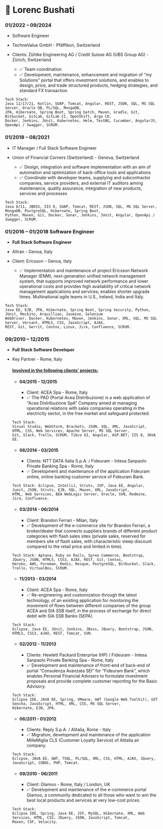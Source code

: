 # 🎯 Lorenc Bushati


### 01/2022 – 09/2024
- Software Engineer
- TechneValue GmbH - Pfäffikon, Switzerland
- Clients: Zühlke Engineering AG / Credit Suisse AG (UBS Group AG) - Zürich, Switzerland

  - ✅ Team coordination
  - ✅ Development, maintenance, enhancement and migration of “my Solutions” portal that offers investment solutions, 
    and enables to design, price, and trade structured products, hedging strategies, and standard FX transaction

```
Tech Stack: 
Java 11/17/21, Kotlin, SOAP, Tomcat, Angular, REST, JSON, SQL, MS SQL Server, Oracle DB, PL/SQL, MongoDB, 
JPA, Hibernate, Spring Boot, Spring batch, Maven, Gradle, Git, Bitbucket, GitLab, GitLab CI, OpenShift, Argo CD, 
Docker, Jenkins, JUnit, Kubernetes, Helm, TestNG, Cucumber, AngularJS, OpenApi / Swagger, SCRUM.  
```

### 01/2018 – 08/2021	
- IT Manager / Full Stack Software Engineer 
- Union of Financial Corners (Switzerland) - Geneva, Switzerland

	- ✅ Design, integration and software implementation with an aim of automation and optimization of back-office 
      tools and applications
	- ✅ Coordinate with developer teams, supplying and subcontractor companies, service providers, and external 
      IT auditors aiming maintenance, quality assurance, integration of new products, services and processes

```
Tech Stack: 
Java 8/11, JBOSS, IIS 8, SOAP, Tomcat, REST, JSON, SQL, MS SQL Server, MongoDB, PostgreSQL, Hibernate, Spring Boot, 
Python, Maven, Git, Docker, Sonar, Jenkins, JUnit, Angular, OpenApi / Swagger, SCRUM.
```

### 01/2016 – 01/2018	Software Engineer
- <b>Full Stack Software Engineer</b>
- Altran - Genoa, Italy
- Client: Ericsson - Genoa, Italy

	- ✅ Implementation and maintenance of project Ericsson Network Manager (ENM), next-generation unified network 
      management system, that supports improved network performance and lower operational costs and provides high 
      availability of critical network management applications and services; enables shorter upgrade times. 
      Multinational agile teams in U.S., Ireland, India and Italy.

```
Tech Stack: 
Java EE, EJB, JPA, Hibernate, Spring Boot, Spring Security, Python, JUnit, Mockito, Arquillian, Jasmine, Selenium 
WebDriver, Docker, Kubernetes, Maven, Jenkins, Sonar, XML, SQL, MS SQL Server, Versant, HTML5, CSS, JavaScript, AJAX, 
REST, Git, Gerrit, Centos, Linux, Jira, Confluence, SCRUM.
```

### 09/2010 – 12/2015
- <b>Full Stack Software Developer</b>
- Key Partner - Rome, Italy

  #### <u>Involved in the following clients’ projects:</u>
  
  - #### 04/2015 - 12/2015
    - Client: ACEA Spa - Rome, Italy
    - ✅ The PAD (Portal Acea Distribuzione) is a web application of "Acea Distribuzione SpA" Company aimed at managing 
      operational relations with sales companies operating in the electricity sector, in the free market and 
      safeguard protected.
  ```
  Tech Stack: 
  Visual Studio, WebStorm, Brackets, JSON, SQL, XML, JavaScript, HTML, CSS, Web Services, Apache Server, MS SQL Server, 
  Git, Slack, Trello, SCRUM, Tibco GI, Angular, ASP.NET, IIS 8, JAVA EE.
    ```

  - #### 06/2014 - 03/2015
    - Clients: NTT DATA Italia S.p.A. / Fideuram - Intesa Sanpaolo Private Banking Spa - Rome, Italy
    - ✅ Development and maintenance of the application Fideuram online, online banking customer service of Fideuram Bank.

  ```
  Tech Stack: Eclipse, IntelliJ, Struts, JSP, Java EE, Angular, Junit, JSON, Struts, EJB, SQL, Maven, XML, JavaScript, 
  HTML, Web Services, BEA WebLogic Server, Oracle, SVN, Redmine, Jira, Confluence.
    ```

  - #### 03/2014 - 06/2014
    - Client: Brandon Ferrari - Milan, Italy
	- ✅ Development of the e-commerce site for Brandon Ferrari, a broker/dealer that connects suppliers brands of 
      different product categories with flash sales sites (private sales, reserved for members site of flash sales, 
      with characteristic steep discount compared to the retail price and limited in time).

  ```
  Tech Stack: Aptana, Ruby on Rails, Spree Commerce, Bootstrap, JQuery, JSON, HTML5, CSS3, AJAX, REST, Git, Centos, 
  Heroku, AWS, Foreman, Redis, Resque, PostgreSQL, Bitbucket, Slack, Trello, VirtualBox, SCRUM.
  ```
  
  - #### 11/2013 - 03/2014
    - Client: ACEA Spa - Rome, Italy
	- ✅ Re-engineering and customization through the latest technology, of an existing application for
      monitoring the movement of flows between different companies of the group ACEA and SIA SSB itself, in the process 
      of exchange for direct debit with SIA SSB Banks (SEPA).
    
  ```    
  Tech Stack: 
  Eclipse, Java EE, JUnit, Jenkins, JBoss, JQuery, Bootstrap, JSON, HTML5, CSS3, AJAX, REST, Tomcat, SVN.
  ```

	- #### 02/2012 - 11/2013
      - Clients: Hewlett Packard Enterprise (HP) / Fideuram - Intesa Sanpaolo Private Banking Spa - Rome, Italy
      - ✅ Development and maintenance of front-end of back-end of portal “Consulenza Avanzata SEI” for “Fideuram Bank”, 
        which enables Personal Financial Advisers to formulate investment proposals and provide complete customer 
        reporting for the Basic Advisory.
  ```   
  Tech Stack: 
  Eclipse IDE, JAVA EE, Spring, VMware, GWT (Google Web Toolkit), GXT Sencha, JavaScript, HTML, XML, CSS, MS SQL Server, 
  Hibernate, EJB, JPA.
  ```   
	- #### 06/2011 - 01/2012
      - Clients: Reply S.p.A. / Alitalia, Rome - Italy
      - ✅ Migration, development and maintenance of the application MilleMiglia CLS (Customer Loyalty Service) of 
        Alitalia air company.
  ```   
  Tech Stack: 
  Eclipse, JAVA EE, GWT, TSQL, PL/SQL, XML, CSS, HTML, AJAX, JQuery, JavaScript, COBOL, PHP, Tomcat.
  ```   
	- #### 09/2010 - 06/2011
      - Client: Glamoo - Rome, Italy / London, UK
	  - ✅ Development and maintenance of the e-commerce portal Glamoo, a community dedicated to all those who want 
        to win the best local products and services at very low-cost prices.

  ```  
  Tech Stack: 
  Eclipse IDE, Spring, Java EE, JSF, MySQL, Hibernate, XML, Web Services, HTML, CSS, JQuery, JSON, JavaScript, Tomcat, 
  Maven, CXF, Velocity.
  ```  